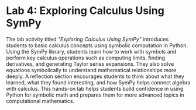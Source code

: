 
# Lab 4: Exploring Calculus Using SymPy

The lab activity titled *"Exploring Calculus Using SymPy"* introduces students to basic calculus concepts using symbolic computation in Python. Using the SymPy library, students learn how to work with symbols and perform key calculus operations such as computing limits, finding derivatives, and generating Taylor series expansions. They also solve equations symbolically to understand mathematical relationships more deeply. A reflection section encourages students to think about what they learned, what they found interesting, and how SymPy helps connect algebra with calculus. This hands-on lab helps students build confidence in using Python for symbolic math and prepares them for more advanced topics in computational mathematics.
